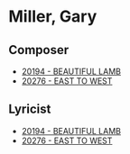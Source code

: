 # Miller, Gary

## Composer

- [20194 - BEAUTIFUL LAMB](/hymns/20194.md)
- [20276 - EAST TO WEST](/hymns/20276.md)

## Lyricist

- [20194 - BEAUTIFUL LAMB](/hymns/20194.md)
- [20276 - EAST TO WEST](/hymns/20276.md)

